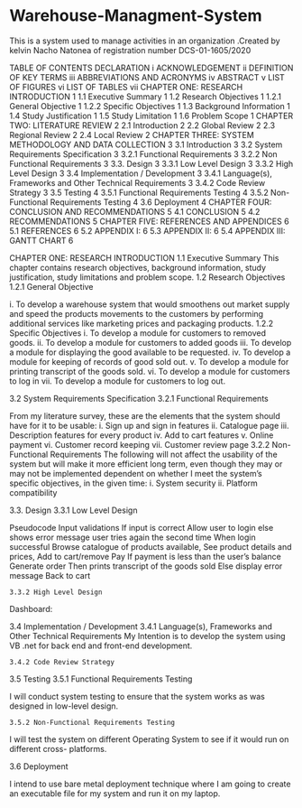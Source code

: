 # Warehouse-Managment-System
This is a system used to manage activities in an organization .Created by kelvin Nacho Natonea of registration number DCS-01-1605/2020

TABLE OF CONTENTS
DECLARATION	i
ACKNOWLEDGEMENT	ii
DEFINITION OF KEY TERMS	iii
ABBREVIATIONS AND ACRONYMS	iv
ABSTRACT	v
LIST OF FIGURES	vi
LIST OF TABLES	vii
CHAPTER ONE: RESEARCH INTRODUCTION	1
1.1	Executive Summary	1
1.2	Research Objectives	1
1.2.1	General Objective	1
1.2.2	Specific Objectives	1
1.3	Background Information	1
1.4	Study Justification	1
1.5	Study Limitation	1
1.6	Problem Scope	1
CHAPTER TWO: LITERATURE REVIEW	2
2.1 Introduction	2
2.2 Global Review	2
2.3 Regional Review	2
2.4 Local Review	2
CHAPTER THREE: SYSTEM METHODOLOGY AND DATA COLLECTION	3
3.1 Introduction	3
3.2 System Requirements Specification	3
3.2.1 Functional Requirements	3
3.2.2 Non Functional Requirements	3
3.3. Design	3
3.3.1 Low Level Design	3
3.3.2 High Level Design	3
3.4 Implementation / Development	3
3.4.1 Language(s), Frameworks and Other Technical Requirements	3
3.4.2 Code Review Strategy	3
3.5 Testing	4
3.5.1 Functional Requirements Testing	4
3.5.2 Non-Functional Requirements Testing	4
3.6 Deployment	4
CHAPTER FOUR: CONCLUSION AND RECOMMENDATIONS	5
4.1 CONCLUSION	5
4.2 RECOMMENDATIONS	5
CHAPTER FIVE: REFERENCES AND APPENDICES	6
5.1 REFERENCES	6
5.2 APPENDIX I:	6
5.3 APPENDIX II:	6
5.4 APPENDIX III: GANTT CHART	6

CHAPTER ONE: RESEARCH INTRODUCTION
1.1	Executive Summary
This chapter contains research objectives, background information, study justification, study limitations and problem scope. 
1.2	Research Objectives
1.2.1	General Objective

i.	To develop a warehouse system that would smoothens out market supply and speed the products movements to the customers by performing additional services like marketing prices and packaging products.
1.2.2	Specific Objectives
i.	To develop a module for customers to removed goods.
ii.	To develop a module for customers to added goods
iii.	To develop a module for displaying the good available to be requested. 
iv.	To develop a module for keeping of records of good sold out.
v.	To develop a module for printing transcript of the goods sold.
vi.	To develop a module for customers to log in
vii.	To develop a module for customers to log out.


3.2 System Requirements Specification
	3.2.1 Functional Requirements

From my literature survey, these are the elements that the system should have for it to be usable:
i.	Sign up and sign in features 
ii.	Catalogue page 
iii.	Description features for every product
iv.	Add to cart features 
v.	Online payment
vi.	Customer record keeping 
vii.	Customer review page 
	3.2.2 Non-Functional Requirements
The following will not affect the usability of the system but will make it more efficient long term, even though they may or may not be implemented dependent on whether I meet the system’s specific objectives, in the given time:
i.	System security 
ii.	Platform compatibility



3.3. Design
	3.3.1 Low Level Design

Pseudocode
      Input validations
	If input is correct
		Allow user to login
	else
		shows error message
		user tries again the second time
	When login successful
	Browse catalogue of products available,
		See product details and prices,
		Add to cart/remove
		Pay
		If payment is less than the user’s balance
	Generate order
             Then prints transcript of the goods sold
		Else
                  display error message
	Back to cart


	
	3.3.2 High Level Design

Dashboard:














3.4 Implementation / Development
	3.4.1 Language(s), Frameworks and Other Technical Requirements
My Intention is to develop the system using VB .net for back end and front-end development.


	3.4.2 Code Review Strategy


3.5 Testing
	3.5.1 Functional Requirements Testing

I will conduct system testing to ensure that the system works as was designed in low-level design.


	3.5.2 Non-Functional Requirements Testing
I will test the system on different Operating System to see if it would run on different cross- platforms.



3.6 Deployment


I intend to use bare metal deployment technique where I am going to create an executable file for my system and run it on my laptop.
 



 
